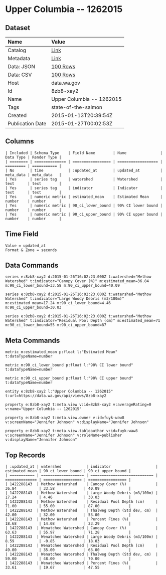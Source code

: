 # Upper Columbia -- 1262015

## Dataset

| Name | Value |
| :--- | :---- |
| Catalog | [Link](https://catalog.data.gov/dataset/upper-columbia-1262015) |
| Metadata | [Link](https://data.wa.gov/api/views/8zb8-xay2) |
| Data: JSON | [100 Rows](https://data.wa.gov/api/views/8zb8-xay2/rows.json?max_rows=100) |
| Data: CSV | [100 Rows](https://data.wa.gov/api/views/8zb8-xay2/rows.csv?max_rows=100) |
| Host | data.wa.gov |
| Id | 8zb8-xay2 |
| Name | Upper Columbia -- 1262015 |
| Tags | state-of-the-salmon |
| Created | 2015-01-13T20:39:54Z |
| Publication Date | 2015-01-27T00:02:53Z |

## Columns

```ls
| Included | Schema Type    | Field Name        | Name               | Data Type | Render Type |
| ======== | ============== | ================= | ================== | ========= | =========== |
| No       | time           | :updated_at       | updated_at         | meta_data | meta_data   |
| Yes      | series tag     | watershed         | Watershed          | text      | text        |
| Yes      | series tag     | indicator         | Indicator          | text      | text        |
| Yes      | numeric metric | estimated_mean    | Estimated Mean     | number    | number      |
| Yes      | numeric metric | 90_ci_lower_bound | 90% CI lower bound | number    | number      |
| Yes      | numeric metric | 90_ci_upper_bound | 90% CI upper bound | number    | number      |
```

## Time Field

```ls
Value = updated_at
Format & Zone = seconds
```

## Data Commands

```ls
series e:8zb8-xay2 d:2015-01-26T16:02:23.000Z t:watershed="Methow Watershed" t:indicator="Canopy Cover (%)" m:estimated_mean=36.84 m:90_ci_lower_bound=33.58 m:90_ci_upper_bound=40.09

series e:8zb8-xay2 d:2015-01-26T16:02:23.000Z t:watershed="Methow Watershed" t:indicator="Large Woody Debris (m3/100m)" m:estimated_mean=17.24 m:90_ci_lower_bound=4.46 m:90_ci_upper_bound=30.03

series e:8zb8-xay2 d:2015-01-26T16:02:23.000Z t:watershed="Methow Watershed" t:indicator="Residual Pool Depth (cm)" m:estimated_mean=71 m:90_ci_lower_bound=55 m:90_ci_upper_bound=87
```

## Meta Commands

```ls
metric m:estimated_mean p:float l:"Estimated Mean" t:dataTypeName=number

metric m:90_ci_lower_bound p:float l:"90% CI lower bound" t:dataTypeName=number

metric m:90_ci_upper_bound p:float l:"90% CI upper bound" t:dataTypeName=number

entity e:8zb8-xay2 l:"Upper Columbia -- 1262015" t:url=https://data.wa.gov/api/views/8zb8-xay2

property e:8zb8-xay2 t:meta.view v:id=8zb8-xay2 v:averageRating=0 v:name="Upper Columbia -- 1262015"

property e:8zb8-xay2 t:meta.view.owner v:id=fuyk-waw8 v:screenName="Jennifer Johnson" v:displayName="Jennifer Johnson"

property e:8zb8-xay2 t:meta.view.tableauthor v:id=fuyk-waw8 v:screenName="Jennifer Johnson" v:roleName=publisher v:displayName="Jennifer Johnson"
```

## Top Records

```ls
| :updated_at | watershed           | indicator                    | estimated_mean | 90_ci_lower_bound | 90_ci_upper_bound | 
| =========== | =================== | ============================ | ============== | ================= | ================= | 
| 1422288143  | Methow Watershed    | Canopy Cover (%)             | 36.84          | 33.58             | 40.09             | 
| 1422288143  | Methow Watershed    | Large Woody Debris (m3/100m) | 17.24          | 4.46              | 30.03             | 
| 1422288143  | Methow Watershed    | Residual Pool Depth (cm)     | 71.00          | 55.00             | 87.00             | 
| 1422288143  | Methow Watershed    | Thalweg Depth (Std dev, cm)  | 42.00          | 32.00             | 53.00             | 
| 1422288143  | Methow Watershed    | Percent Fines (%)            | 18.68          | 14.08             | 23.29             | 
| 1422288143  | Wenatchee Watershed | Canopy Cover (%)             | 63.63          | 55.97             | 71.28             | 
| 1422288143  | Wenatchee Watershed | Large Woody Debris (m3/100m) | 8.59           | -0.85             | 18.03             | 
| 1422288143  | Wenatchee Watershed | Residual Pool Depth (cm)     | 49.00          | 35.00             | 63.00             | 
| 1422288143  | Wenatchee Watershed | Thalweg Depth (Std dev, cm)  | 59.00          | 48.00             | 70.00             | 
| 1422288143  | Wenatchee Watershed | Percent Fines (%)            | 33.61          | 19.67             | 47.55             | 
```